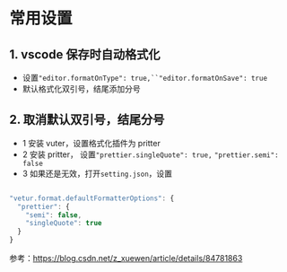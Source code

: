 # 常用设置

## 1. vscode 保存时自动格式化

- 设置` "editor.formatOnType": true,``"editor.formatOnSave": true `
- 默认格式化双引号，结尾添加分号

## 2. 取消默认双引号，结尾分号

- 1 安装 vuter，设置格式化插件为 pritter
- 2 安装 pritter， 设置`"prettier.singleQuote": true,`
  `"prettier.semi": false`
- 3 如果还是无效，打开`setting.json`，设置

```js

"vetur.format.defaultFormatterOptions": {
  "prettier": {
    "semi": false,
    "singleQuote": true
  }
}
```

参考：https://blog.csdn.net/z_xuewen/article/details/84781863
